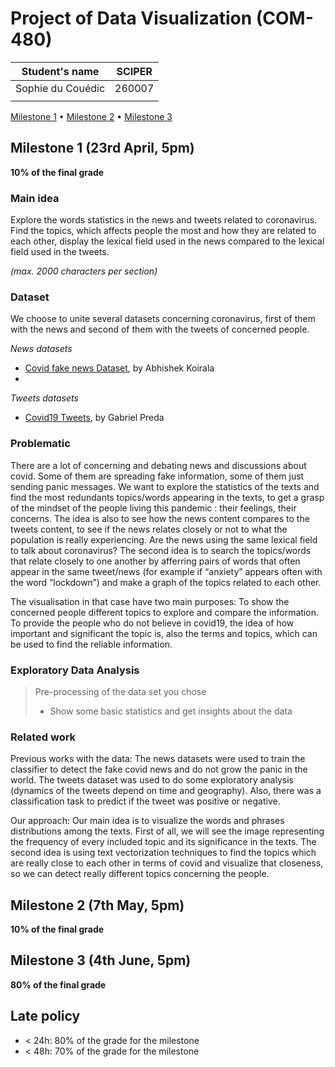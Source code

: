 # Project of Data Visualization (COM-480)

| Student's name | SCIPER |
| -------------- | ------ |
| Sophie du Couédic | 260007 |
| | |

[Milestone 1](#milestone-1) • [Milestone 2](#milestone-2) • [Milestone 3](#milestone-3)

## Milestone 1 (23rd April, 5pm)

**10% of the final grade**

### Main idea
Explore the words statistics in the news and tweets related to coronavirus. Find the topics, which affects people the most and how they are related to each other, display the lexical field used in the news compared to the lexical field used in the tweets.

*(max. 2000 characters per section)*

### Dataset
We choose to unite several datasets concerning coronavirus, first of them with the news and second of them with the tweets of concerned people.

*News datasets*
- [Covid fake news Dataset](https://data.mendeley.com/datasets/zwfdmp5syg/1), by Abhishek Koirala
-
*Tweets datasets*
- [Covid19 Tweets](https://www.kaggle.com/gpreda/covid19-tweets), by Gabriel Preda

### Problematic

There are a lot of concerning and debating news and discussions about covid. Some of them are spreading fake information, some of them just sending panic messages. We want to explore the statistics of the texts and find the most redundants topics/words appearing in the texts, to get a grasp of the mindset of the people living this pandemic : their feelings, their concerns. The idea is also to see how the news content compares to the tweets content, to see if the news relates closely or not to what the population is really experiencing. Are the news using the same lexical field to talk about coronavirus? The second idea is to search the topics/words that relate closely to one another by afferring pairs of words that often appear in the same tweet/news (for example if “anxiety” appears often with the word “lockdown”) and make a graph of the topics related to each other.

The visualisation in that case have two main purposes:
To show the concerned people different topics to explore and compare the information.
To provide the people who do not believe in covid19, the idea of how important and significant the topic is, also the terms and topics, which can be used to find the reliable information.


### Exploratory Data Analysis

> Pre-processing of the data set you chose
> - Show some basic statistics and get insights about the data

### Related work

Previous works with the data: The news datasets were used to train the classifier to detect the fake covid news and do not grow the panic in the world. The tweets dataset was used to do some exploratory analysis (dynamics of the tweets depend on time and geography). Also, there was a classification task to predict if the tweet was positive or negative.

Our approach: Our main idea is to visualize the words and phrases distributions among the texts.
First of all, we will see the image representing the frequency of every included topic and its significance in the texts.
The second idea is using text vectorization techniques  to find the topics which are really close to each other in terms of covid and visualize that closeness, so we can detect really different topics concerning the people.

## Milestone 2 (7th May, 5pm)

**10% of the final grade**


## Milestone 3 (4th June, 5pm)

**80% of the final grade**


## Late policy

- < 24h: 80% of the grade for the milestone
- < 48h: 70% of the grade for the milestone
